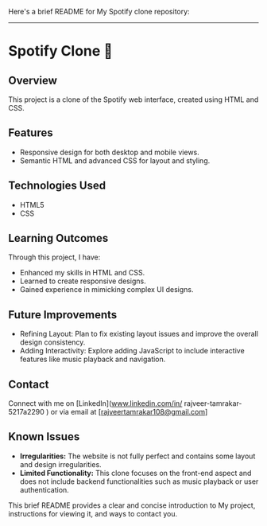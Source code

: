 Here's a brief README for My Spotify clone repository:

---

# Spotify Clone 🎵

## Overview
This project is a clone of the Spotify web interface, created using HTML and CSS.

## Features
- Responsive design for both desktop and mobile views.
- Semantic HTML and advanced CSS for layout and styling.

## Technologies Used
- HTML5
- CSS

## Learning Outcomes
Through this project, I have:
- Enhanced my skills in HTML and CSS.
- Learned to create responsive designs.
- Gained experience in mimicking complex UI designs.

## Future Improvements
- Refining Layout: Plan to fix existing layout issues and improve the overall design consistency.
- Adding Interactivity: Explore adding JavaScript to include interactive features like music playback and navigation.

## Contact
Connect with me on [LinkedIn](www.linkedin.com/in/
rajveer-tamrakar-5217a2290
) or via email at [rajveertamrakar108@gmail.com]

## Known Issues
- **Irregularities:** The website is not fully perfect and contains some layout and design irregularities.
- **Limited Functionality:** This clone focuses on the front-end aspect and does not include backend functionalities such as music playback or user authentication.

This brief README provides a clear and concise introduction to My project, instructions for viewing it, and ways to contact you.
